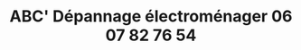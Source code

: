 ---
title: "ABC' Dépannage électroménager 06 07 82 76 54"
url: /vitry-la-ville/abc-depannage-electromenager-06-07-82-76-54/
shop: Baumarkt
---